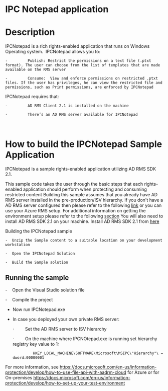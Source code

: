 IPC Notepad application
=======================

# Description

IPCNotepad is a rich rights-enabled application that runs on Windows Operating system.  IPCNotepad allows you to: 

	-         Publish: Restrict the permissions on a text file (.ptxt format). The user can choose from the list of templates that are made available on the RMS server

	-         Consume:  View and enforce permissions on restricted .ptxt files. If the user has privileges, he can view the restricted file and permissions, such as Print permissions, are enforced by IPCNotepad

IPCNotepad requires that:

	-         AD RMS Client 2.1 is installed on the machine

	-         There’s an AD RMS server available for IPCNotepad
        

# How to build the IPCNotepad Sample Application
IPCNotepad is a sample rights-enabled application utilizing AD RMS SDK 2.1.

This sample code takes the user through the basic steps that each rights-enabled application should perform when protecting and consuming restricted content
Building this sample assumes that you already have AD RMS server installed in the pre-production/ISV hierarchy.
If you don't have a AD RMS server configured then please refer to the following [link](https://docs.microsoft.com/en-us/information-protection/develop/how-to-install-and-configure-an-rms-server) or you can use your Azure RMS setup.
For additional information on getting the environment setup please refer to the following [section](https://docs.microsoft.com/en-us/information-protection/develop/getting-started-with-ad-rms-2-0)
You will also need to install AD RMS SDK 2.1 on your machine. Install AD RMS SDK 2.1 from [here ](http://https://www.microsoft.com/en-us/download/details.aspx?id=38397)

Building the IPCNotepad sample

	-  Unzip the Sample content to a suitable location on your development workstation

	-  Open the IPCNotepad Solution

	-  Build the Sample solution

## Running the sample
-    Open the Visual Studio solution file

-    Compile the project

-    Now run IPCNotepad.exe

-    In case you deployed your own private RMS server:

		·         Set the AD RMS server to ISV hierarchy

		·         On the machine where IPCNOtepad.exe is running set hierarchy registry key value to 1:

                  HKEY_LOCAL_MACHINE\SOFTWARE\Microsoft\MSIPC\"Hierarchy"\ = dword:00000001

For more information, see https://docs.microsoft.com/en-us/information-protection/develop/how-to-use-file-api-with-aadrm-cloud for Azure or for On-premises https://docs.microsoft.com/en-us/information-protection/develop/how-to-set-up-your-test-environment







